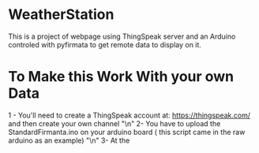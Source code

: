 # WeatherStation
This is a project of webpage using ThingSpeak server and an Arduino controled with pyfirmata to get remote data to display on it.


# **To Make this Work With your own Data**

1 - You'll need to create a ThingSpeak account at: https://thingspeak.com/ and then create your own channel "\n"
2-  You have to upload the StandardFirmanta.ino on your arduino board ( this script came in the raw arduino as an example) "\n"
3-  At the 
